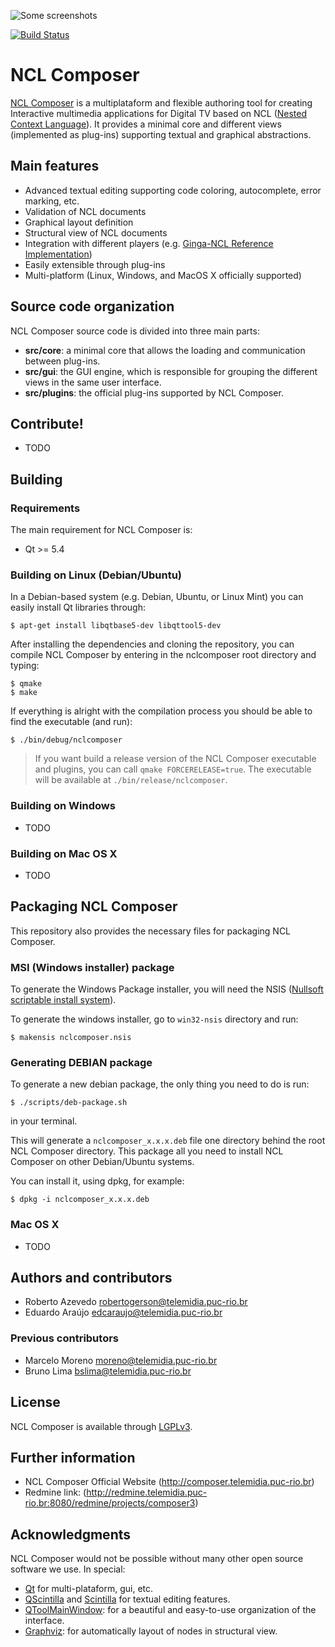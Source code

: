 ![Some screenshots](http://composer.telemidia.puc-rio.br/_media/screenshot/nclcomposer.png)

[![Build Status](https://semaphoreci.com/api/v1/robertogerson/nclcomposer/branches/master/shields_badge.svg)](https://semaphoreci.com/robertogerson/nclcomposer)

# NCL Composer
[NCL Composer](http://composer.telemidia.puc-rio.br) is a multiplataform and
flexible authoring tool for creating Interactive multimedia applications for
Digital TV based on NCL ([Nested Context Language](http://www.ncl.org.br)).
It provides a minimal core and different views (implemented as plug-ins)
supporting textual and graphical abstractions.

## Main features
  * Advanced textual editing supporting code coloring, autocomplete, error
    marking, etc.
  * Validation of NCL documents
  * Graphical layout definition
  * Structural view of NCL documents
  * Integration with different players (e.g. [Ginga-NCL Reference
    Implementation](http://www.ginga.org.br))
  * Easily extensible through plug-ins
  * Multi-platform (Linux, Windows, and MacOS X officially supported)

## Source code organization
NCL Composer source code is divided into three main parts:
  * __src/core__: a minimal core that allows the loading and
    communication between plug-ins.
  * __src/gui__: the GUI engine, which is responsible for grouping the
    different views in the same user interface.
  * __src/plugins__: the official plug-ins supported by NCL Composer.

## Contribute!

  * TODO

## Building

### Requirements
The main requirement for NCL Composer is:

  * Qt >= 5.4

### Building on Linux (Debian/Ubuntu)
In a Debian-based system (e.g. Debian, Ubuntu, or Linux Mint) you can easily
install Qt libraries through:

    $ apt-get install libqtbase5-dev libqttool5-dev

After installing the dependencies and cloning the repository, you can compile
NCL Composer by entering in the nclcomposer root directory and typing:

    $ qmake
    $ make

If everything is alright with the compilation process you should be able to
find the executable (and run):

    $ ./bin/debug/nclcomposer

> If you want build a release version of the NCL Composer executable and plugins,
> you can call `qmake FORCERELEASE=true`.  The executable will be available at
> `./bin/release/nclcomposer`.

### Building on Windows
  * TODO

### Building on Mac OS X
  * TODO

## Packaging NCL Composer
This repository also provides the necessary files for packaging NCL Composer.

### MSI (Windows installer) package
To generate the Windows Package installer, you will need the NSIS ([Nullsoft 
scriptable install system](http://nsis.sourceforge.net/)).

To generate the windows installer, go to `win32-nsis` directory and run:

    $ makensis nclcomposer.nsis

### Generating DEBIAN package
To generate a new debian package, the only thing you need to do is run:
  
    $ ./scripts/deb-package.sh
  
in your terminal.

This will generate a `nclcomposer_x.x.x.deb` file one directory behind the root
NCL Composer directory. This package all you need to install NCL Composer on 
other Debian/Ubuntu systems.

You can install it, using dpkg, for example:

    $ dpkg -i nclcomposer_x.x.x.deb

### Mac OS X

  * TODO

## Authors and contributors
  * Roberto Azevedo <robertogerson@telemidia.puc-rio.br>
  * Eduardo Araújo <edcaraujo@telemidia.puc-rio.br>

### Previous contributors
  * Marcelo Moreno <moreno@telemidia.puc-rio.br>
  * Bruno Lima <bslima@telemidia.puc-rio.br>

## License

NCL Composer is available through
[LGPLv3](http://www.gnu.org/licenses/lgpl-3.0.html).

## Further information
  * NCL Composer Official Website (http://composer.telemidia.puc-rio.br)
  * Redmine link:
    (http://redmine.telemidia.puc-rio.br:8080/redmine/projects/composer3)

## Acknowledgments

NCL Composer would not be possible without many other open source software we
use.  In special:

  * [Qt](http://qt.io) for multi-plataform, gui, etc.
  * [QScintilla](https://riverbankcomputing.com/software/qscintilla/intro) and
    [Scintilla](http://www.scintilla.org/) for textual editing features.
  * [QToolMainWindow](https://github.com/Riateche/toolwindowmanager): for a
    beautiful and easy-to-use organization of the interface.
  * [Graphviz](http://www.graphviz.org): for automatically layout of nodes in
    structural view.


